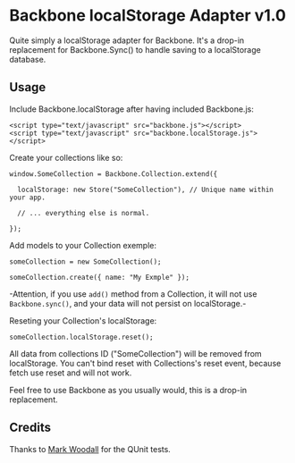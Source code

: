# Backbone localStorage Adapter v1.0

Quite simply a localStorage adapter for Backbone. It's a drop-in replacement for Backbone.Sync() to handle saving to a localStorage database.

## Usage

Include Backbone.localStorage after having included Backbone.js:

    <script type="text/javascript" src="backbone.js"></script>
    <script type="text/javascript" src="backbone.localStorage.js"></script>

Create your collections like so:

    window.SomeCollection = Backbone.Collection.extend({

      localStorage: new Store("SomeCollection"), // Unique name within your app.

      // ... everything else is normal.

    });

Add models to your  Collection exemple:

    someCollection = new SomeCollection();

    someCollection.create({ name: "My Exmple" });

-Attention, if you use `add()` method from a Collection, it will not use `Backbone.sync()`, and your data will not persist on localStorage.-

Reseting your Collection's localStorage:

    someCollection.localStorage.reset();

All data from collections ID ("SomeCollection") will be removed from localStorage. You can't bind reset with Collections's reset event, because fetch use reset and will not work.

Feel free to use Backbone as you usually would, this is a drop-in replacement.

## Credits

Thanks to [Mark Woodall](https://github.com/llad) for the QUnit tests.
